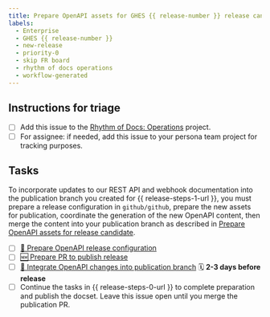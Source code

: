 ```yaml
---
title: Prepare OpenAPI assets for GHES {{ release-number }} release candidate
labels:
  - Enterprise
  - GHES {{ release-number }}
  - new-release
  - priority-0
  - skip FR board
  - rhythm of docs operations
  - workflow-generated
---
```


## Instructions for triage

* [ ] Add this issue to the [Rhythm of Docs: Operations](https://github.com/orgs/github/projects/20190) project.
* [ ] For assignee: if needed, add this issue to your persona team project for tracking purposes.

## Tasks

To incorporate updates to our REST API and webhook documentation into the publication branch you created for {{ release-steps-1-url }}, you must prepare a release configuration in `github/github`, prepare the new assets for publication, coordinate the generation of the new OpenAPI content, then merge the content into your publication branch as described in [Prepare OpenAPI assets for release candidate](https://github.com/github/docs-content/blob/main/focus-areas/enterprise/processes/publishing-ghes-feature-release-docs.md#5-prepare-openapi-assets-for-release-candidate).

* [ ] [🚀 Prepare OpenAPI release configuration](https://github.com/github/docs-content/blob/main/focus-areas/enterprise/processes/publishing-ghes-feature-release-docs.md#51--prepare-openapi-release-configuration)
* [ ] [🆕 Prepare PR to publish release](https://github.com/github/docs-content/blob/main/focus-areas/enterprise/processes/publishing-ghes-feature-release-docs.md#52--prepare-pr-to-publish-release)
* [ ] [👯 Integrate OpenAPI changes into publication branch](https://github.com/github/docs-content/blob/main/focus-areas/enterprise/processes/publishing-ghes-feature-release-docs.md#53--integrate-openapi-changes-into-publication-branch) 🗓️ **2-3 days before release**
* [ ] Continue the tasks in {{ release-steps-0-url }} to complete preparation and publish the docset. Leave this issue open until you merge the publication PR.
